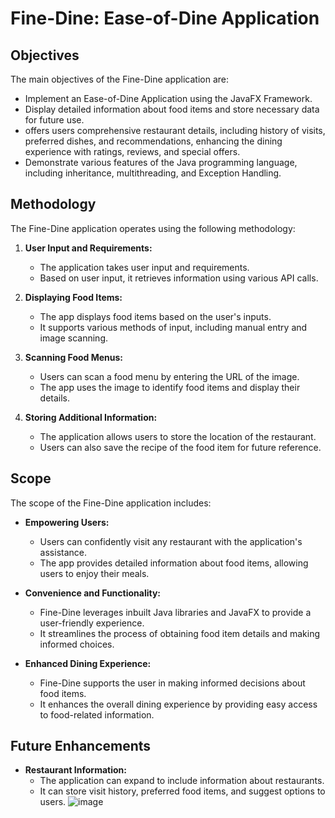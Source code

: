 # Fine-Dine: Ease-of-Dine Application

## Objectives
The main objectives of the Fine-Dine application are:

- Implement an Ease-of-Dine Application using the JavaFX Framework.
- Display detailed information about food items and store necessary data for future use.
- offers users comprehensive restaurant details, including history of visits, preferred dishes, and recommendations, enhancing the dining experience with ratings, reviews, and special offers.
- Demonstrate various features of the Java programming language, including inheritance, multithreading, and Exception Handling.

## Methodology
The Fine-Dine application operates using the following methodology:

1. **User Input and Requirements:**
   - The application takes user input and requirements.
   - Based on user input, it retrieves information using various API calls.

2. **Displaying Food Items:**
   - The app displays food items based on the user's inputs.
   - It supports various methods of input, including manual entry and image scanning.

3. **Scanning Food Menus:**
   - Users can scan a food menu by entering the URL of the image.
   - The app uses the image to identify food items and display their details.

4. **Storing Additional Information:**
   - The application allows users to store the location of the restaurant.
   - Users can also save the recipe of the food item for future reference.

## Scope
The scope of the Fine-Dine application includes:

- **Empowering Users:**
   - Users can confidently visit any restaurant with the application's assistance.
   - The app provides detailed information about food items, allowing users to enjoy their meals.

- **Convenience and Functionality:**
   - Fine-Dine leverages inbuilt Java libraries and JavaFX to provide a user-friendly experience.
   - It streamlines the process of obtaining food item details and making informed choices.

- **Enhanced Dining Experience:**
   - Fine-Dine supports the user in making informed decisions about food items.
   - It enhances the overall dining experience by providing easy access to food-related information.

## Future Enhancements
- **Restaurant Information:**
  - The application can expand to include information about restaurants.
  - It can store visit history, preferred food items, and suggest options to users.
![image](https://github.com/Arya-adesh/Fine-Dine/assets/84959568/35dc81ec-750d-405c-a835-0e1145fab8f1)

